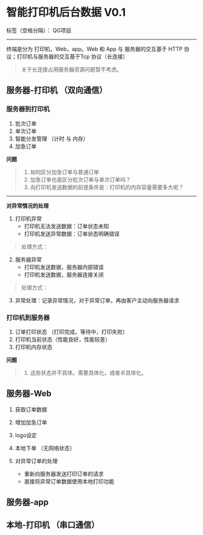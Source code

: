 ﻿# 智能打印机后台数据 V0.1

标签（空格分隔）： QG项目

---

终端是分为 打印机，Web，app。Web 和 App 与 服务器的交互基于 HTTP 协议；打印机与服务器的交互基于Tcp 协议（长连接）

> 关于长连接占用服务器资源问题暂不考虑。

## 服务器-打印机 （双向通信）

### 服务器到打印机

1. 批次订单
2. 单次订单
3. 智能分发管理 （计时 与 内存）
4. 加急订单 

**问题**
>  1. 如何区分加急订单与普通订单
>  2. 加急订单也是区分批次订单与单次订单吗？
>  3. 向打印机发送数据的前提条件是：打印机的内存容量需要多大呢？

-----------
**对异常情况的处理**

1.  打印机异常
    * 打印机无法发送数据：订单状态未知
    * 打印机发送异常数据：订单状态明确错误
> 处理方式：

2.  服务器异常
    * 打印机发送数据，服务器内部错误
    * 打印机发送数据，服务器连接关闭
> 处理方式：

3. 异常处理：记录异常情况，对于异常订单，再由客户主动向服务器请求

### 打印机到服务器

1. 订单打印状态  （打印完成，等待中，打印失败）
2. 打印机当前状态（性能良好，性能较差）
3. 打印机内存状态 

**问题**
> 1. 这些状态并不具体。需要具体化，或者半具体化。

## 服务器-Web

1. 获取订单数据
2. 增加加急订单
3. logo设定

4. 本地下单 （无网络状态）
5. 对异常订单的处理
    * 重新向服务器发送打印订单的请求
    * 直接将异常订单数据使用本地打印功能

## 服务器-app


## 本地-打印机 （串口通信）






